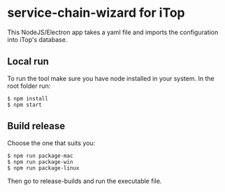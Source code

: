 # service-chain-wizard for iTop
This NodeJS/Electron app takes a yaml file and imports the configuration into iTop's database.

## Local run

To run the tool make sure you have node installed in your system. In the root folder run:

    $ npm install
    $ npm start

## Build release

Choose the one that suits you:

    $ npm run package-mac
    $ npm run package-win
    $ npm run package-linux

Then go to release-builds and run the executable file.


 